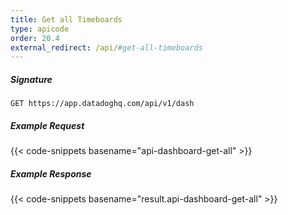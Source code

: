 ```yaml
---
title: Get all Timeboards
type: apicode
order: 20.4
external_redirect: /api/#get-all-timeboards
---
```


##### Signature
`GET https://app.datadoghq.com/api/v1/dash`
##### Example Request
{{< code-snippets basename="api-dashboard-get-all" >}}
##### Example Response
{{< code-snippets basename="result.api-dashboard-get-all" >}}